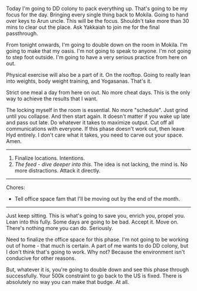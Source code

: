 
Today I'm going to DD colony to pack everything up. That's going to be my focus for the day. Bringing every single thing back to Mokila. Going to hand over keys to Arun uncle. This will be the focus. Shouldn't take more than 30 mins to clear out the place. Ask Yakkaiah to join me for the final passthrough.

From tonight onwards, I'm going to double down on the room in Mokila. I'm going to make that my oasis. I'm not going to speak to anyone. I'm not going to step foot outside. I'm going to have a very serious practice from here on out.

Physical exercise will also be a part of it. On the rooftop. Going to really lean into weights, body weight training, and Yogasanas. That's it.

Strict one meal a day from here on out. No more cheat days. This is the only way to achieve the results that I want.

The locking myself in the room is essential. No more "schedule". Just grind until you collapse. And then start again. It doesn't matter if you wake up late and pass out late. Do whatever it takes to maximize output. Cut off all communications with everyone. If this phase doesn't work out, then leave Hyd entirely. I don't care what it takes, you need to carve out your space. Amen.

---

1. Finalize locations. Intentions.
2. *The feed - dive deeper into this*. The idea is not lacking, the mind is. No more distractions. Attack it directly.

---

Chores:
- Tell office space fam that I'll be moving out by the end of the month. 

----

Just keep sitting. This is what's going to save you, enrich you, propel you. Lean into this fully. Some days are going to be bad. Accept it. Move on. There's nothing more you can do. Seriously.

Need to finalize the office space for this phase. I'm not going to be working out of home - that much is certain. A part of me wants to do DD colony, but I don't think that's going to work. Why not? Because the environment isn't conducive for other reasons.

But, whatever it is, you're going to double down and see this phase through successfully. Your 500k constraint to go back to the US is fixed. There is absolutely no way you can make that budge. At all.

